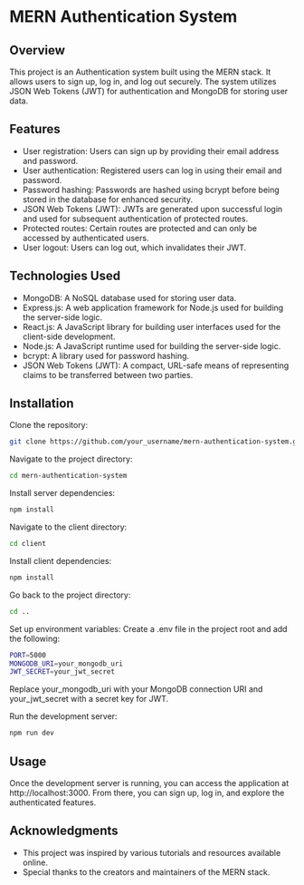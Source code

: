# MERN Authentication System

## Overview

This project is an Authentication system built using the MERN stack. It allows users to sign up, log in, and log out securely. The system utilizes JSON Web Tokens (JWT) for authentication and MongoDB for storing user data.

## Features

- User registration: Users can sign up by providing their email address and password.
- User authentication: Registered users can log in using their email and password.
- Password hashing: Passwords are hashed using bcrypt before being stored in the database for enhanced security.
- JSON Web Tokens (JWT): JWTs are generated upon successful login and used for subsequent authentication of protected routes.
- Protected routes: Certain routes are protected and can only be accessed by authenticated users.
- User logout: Users can log out, which invalidates their JWT.

## Technologies Used

- MongoDB: A NoSQL database used for storing user data.
- Express.js: A web application framework for Node.js used for building the server-side logic.
- React.js: A JavaScript library for building user interfaces used for the client-side development.
- Node.js: A JavaScript runtime used for building the server-side logic.
- bcrypt: A library used for password hashing.
- JSON Web Tokens (JWT): A compact, URL-safe means of representing claims to be transferred between two parties.

## Installation
Clone the repository:

```bash
git clone https://github.com/your_username/mern-authentication-system.git
```
Navigate to the project directory:
```bash
cd mern-authentication-system
```
Install server dependencies:
```bash
npm install
```
Navigate to the client directory:
```bash
cd client
```
Install client dependencies:
```bash
npm install
```
Go back to the project directory:
```bash
cd ..
```
Set up environment variables:
Create a .env file in the project root and add the following:
```bash
PORT=5000
MONGODB_URI=your_mongodb_uri
JWT_SECRET=your_jwt_secret
```
Replace your_mongodb_uri with your MongoDB connection URI and your_jwt_secret with a secret key for JWT.

Run the development server:
```bash
npm run dev
```

## Usage
Once the development server is running, you can access the application at http://localhost:3000. From there, you can sign up, log in, and explore the authenticated features.


## Acknowledgments
- This project was inspired by various tutorials and resources available online.
- Special thanks to the creators and maintainers of the MERN stack.
